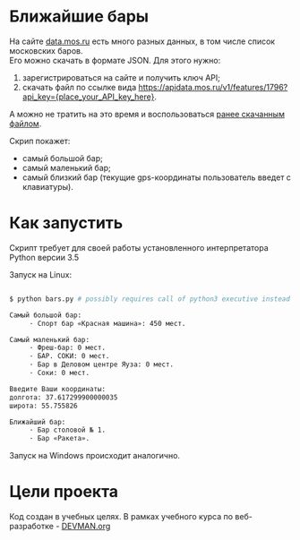# Ближайшие бары

На сайте [data.mos.ru](https://data.mos.ru/) есть много разных данных, в том числе список московских баров.  
Его можно скачать в формате JSON.  Для этого нужно:

1. зарегистрироваться на сайте и получить ключ API;
2. скачать файл по ссылке вида  https://apidata.mos.ru/v1/features/1796?api_key={place_your_API_key_here}.

А можно не тратить на это время и воспользоваться [ранее скачанным файлом](https://devman.org/fshare/1503831681/4/).

Скрип покажет:

* самый большой бар;
* самый маленький бар;
* самый близкий бар (текущие gps-координаты пользователь введет с клавиатуры).

# Как запустить

Скрипт требует для своей работы установленного интерпретатора Python версии 3.5

Запуск на Linux:

```bash

$ python bars.py # possibly requires call of python3 executive instead of just python

Самый большой бар: 
	 · Спорт бар «Красная машина»: 450 мест.

Самый маленький бар: 
	 · Фреш-бар: 0 мест.
	 · БАР. СОКИ: 0 мест.
	 · Бар в Деловом центре Яуза: 0 мест.
	 · Соки: 0 мест.

Введите Ваши координаты: 
долгота: 37.617299900000035
широта: 55.755826

Ближайший бар: 
	 · Бар столовой № 1.
	 · Бар «Ракета».

```

Запуск на Windows происходит аналогично.

# Цели проекта

Код создан в учебных целях. В рамках учебного курса по веб-разработке - [DEVMAN.org](https://devman.org)
